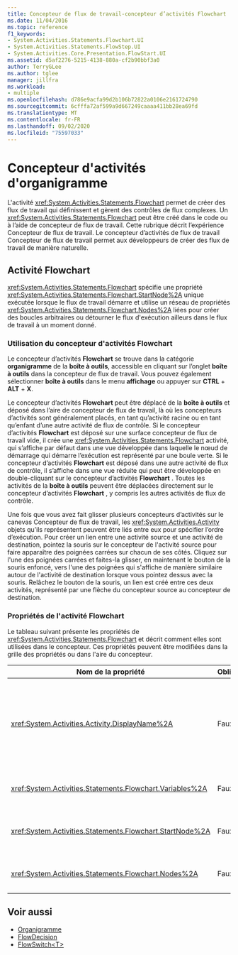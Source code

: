 ```yaml
---
title: Concepteur de flux de travail-concepteur d’activités Flowchart
ms.date: 11/04/2016
ms.topic: reference
f1_keywords:
- System.Activities.Statements.Flowchart.UI
- System.Activities.Statements.FlowStep.UI
- System.Activities.Core.Presentation.FlowStart.UI
ms.assetid: d5af2276-5215-4138-880a-cf2b90bbf3a0
author: TerryGLee
ms.author: tglee
manager: jillfra
ms.workload:
- multiple
ms.openlocfilehash: d786e9acfa99d2b106b72822a0106e2161724790
ms.sourcegitcommit: 6cfffa72af599a9d667249caaaa411bb28ea69fd
ms.translationtype: MT
ms.contentlocale: fr-FR
ms.lasthandoff: 09/02/2020
ms.locfileid: "75597033"
---
```

# <a name="flowchart-activity-designer"></a>Concepteur d'activités d'organigramme

L'activité <xref:System.Activities.Statements.Flowchart> permet de créer des flux de travail qui définissent et gèrent des contrôles de flux complexes. Un <xref:System.Activities.Statements.Flowchart> peut être créé dans le code ou à l’aide de concepteur de flux de travail. Cette rubrique décrit l’expérience Concepteur de flux de travail. Le concepteur d’activités de flux de travail Concepteur de flux de travail permet aux développeurs de créer des flux de travail de manière naturelle.

## <a name="the-flowchart-activity"></a>Activité Flowchart

<xref:System.Activities.Statements.Flowchart> spécifie une propriété <xref:System.Activities.Statements.Flowchart.StartNode%2A> unique exécutée lorsque le flux de travail démarre et utilise un réseau de propriétés <xref:System.Activities.Statements.Flowchart.Nodes%2A> liées pour créer des boucles arbitraires ou détourner le flux d'exécution ailleurs dans le flux de travail à un moment donné.

### <a name="using-the-flowchart-activity-designer"></a>Utilisation du concepteur d'activités Flowchart

Le concepteur d’activités **Flowchart** se trouve dans la catégorie **organigramme** de la **boîte à outils**, accessible en cliquant sur l’onglet **boîte à outils** dans la concepteur de flux de travail. Vous pouvez également sélectionner **boîte à outils** dans le menu **affichage** ou appuyer sur **CTRL** + **ALT** + **X**.

Le concepteur d’activités **Flowchart** peut être déplacé de la **boîte à outils** et déposé dans l’aire de concepteur de flux de travail, là où les concepteurs d’activités sont généralement placés, en tant qu’activité racine ou en tant qu’enfant d’une autre activité de flux de contrôle. Si le concepteur d’activités **Flowchart** est déposé sur une surface concepteur de flux de travail vide, il crée une <xref:System.Activities.Statements.Flowchart> activité, qui s’affiche par défaut dans une vue développée dans laquelle le nœud de démarrage qui démarre l’exécution est représenté par une boule verte. Si le concepteur d’activités **Flowchart** est déposé dans une autre activité de flux de contrôle, il s’affiche dans une vue réduite qui peut être développée en double-cliquant sur le concepteur d’activités **Flowchart** . Toutes les activités de la **boîte à outils** peuvent être déplacées directement sur le concepteur d’activités **Flowchart** , y compris les autres activités de flux de contrôle.

Une fois que vous avez fait glisser plusieurs concepteurs d’activités sur le canevas Concepteur de flux de travail, les <xref:System.Activities.Activity> objets qu’ils représentent peuvent être liés entre eux pour spécifier l’ordre d’exécution. Pour créer un lien entre une activité source et une activité de destination, pointez la souris sur le concepteur de l'activité source pour faire apparaître des poignées carrées sur chacun de ses côtés. Cliquez sur l'une des poignées carrées et faites-la glisser, en maintenant le bouton de la souris enfoncé, vers l'une des poignées qui s'affiche de manière similaire autour de l'activité de destination lorsque vous pointez dessus avec la souris. Relâchez le bouton de la souris, un lien est créé entre ces deux activités, représenté par une flèche du concepteur source au concepteur de destination.

### <a name="flowchart-activity-properties"></a>Propriétés de l'activité Flowchart

Le tableau suivant présente les propriétés de <xref:System.Activities.Statements.Flowchart> et décrit comment elles sont utilisées dans le concepteur. Ces propriétés peuvent être modifiées dans la grille des propriétés ou dans l'aire du concepteur.

|Nom de la propriété|Obligatoire|Usage|
|-|--------------|-|
|<xref:System.Activities.Activity.DisplayName%2A>|Faux|Spécifie le nom d'affichage du concepteur d'activités dans l'en-tête. La valeur par défaut est Flowchart. La valeur peut être modifiée dans la fenêtre **Propriétés** ou directement dans l’en-tête du concepteur d’activités.<br /><br /> Bien que la propriété <xref:System.Activities.Activity.DisplayName%2A> ne soit pas strictement obligatoire, il est recommandé d'en utiliser une.|
|<xref:System.Activities.Statements.Flowchart.Variables%2A>|Faux|Collection de variables dont l'étendue est limitée par cet objet <xref:System.Activities.Statements.Flowchart> pour partager l'état entre ses activités enfants.|
|<xref:System.Activities.Statements.Flowchart.StartNode%2A>|Faux|Objet <xref:System.Activities.Statements.FlowNode> exécuté lorsque <xref:System.Activities.Statements.Flowchart> démarre.|
|<xref:System.Activities.Statements.Flowchart.Nodes%2A>|Faux|Contient la collection d'objets <xref:System.Activities.Statements.FlowNode> dans <xref:System.Activities.Statements.Flowchart>.|

## <a name="see-also"></a>Voir aussi

- [Organigramme](../workflow-designer/flowchart-activity-designers.md)
- [FlowDecision](../workflow-designer/flowdecision-activity-designer.md)
- [FlowSwitch\<T>](../workflow-designer/flowswitch-t-activity-designer.md)
